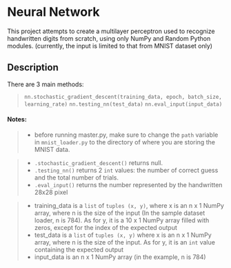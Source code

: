 # Neural Network

This project attempts to create a multilayer perceptron used to recognize handwritten digits from scratch, 
using only NumPy and Random Python modules. (currently, the input is limited to that from MNIST dataset only)


## Description
There are 3 main methods:


> ```nn.stochastic_gradient_descent(training_data, epoch, batch_size, learning_rate)```
> ```nn.testing_nn(test_data)```
> ```nn.eval_input(input_data)```


#### Notes:
> - before running master.py, make sure to change the ```path``` variable in ```mnist_loader.py``` to the directory of where you are storing the MNIST data.

> - ```.stochastic_gradient_descent()``` returns null.
> - ```.testing_nn()``` returns 2 ```int``` values: the number of correct guess and the total number of trials. 
> - ```.eval_input()``` returns the number represented by the handwritten 28x28 pixel

>    - training_data is a ```list``` of ```tuples (x, y)```, where x is an n x 1 NumPy array, where n is the size of the input (In the sample dataset loader, n is 784). As for y, it is a 10 x 1 NumPy array filled with zeros,  except for the index of the expected output
>    - test_data is a ```list``` of ```tuples (x, y)``` where x is an n x 1 NumPy array, where n is the size of the input. As for y, it is an ```int``` value containing the expected output 
>    - input_data is an n x 1 NumPy array (in the example, n is 784)

